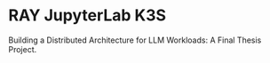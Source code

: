 # RAY JupyterLab K3S

Building a Distributed Architecture for LLM Workloads: A Final Thesis Project.
